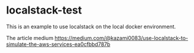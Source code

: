 # localstack-test

This is an example to use localstack on the local docker environment.

The article medium 
https://medium.com/@kazami0083/use-localstack-to-simulate-the-aws-services-ea0cfbbd787b
